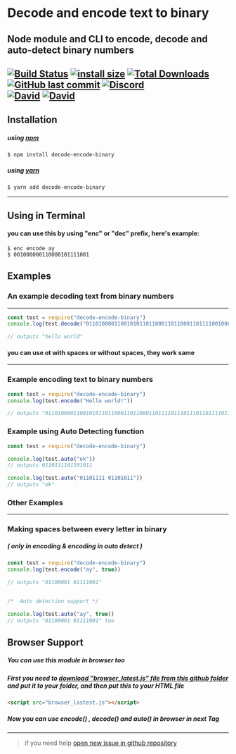 # Decode and encode text to binary #
## Node module and CLI to encode, decode and auto-detect binary numbers ##
[![Build Status](https://travis-ci.org/TheChickenNagget/decode-encode-binary.svg?branch=master)](https://travis-ci.org/TheChickenNagget/decode-encode-binary)
[![install size](https://packagephobia.now.sh/badge?p=decode-encode-binary)](https://packagephobia.now.sh/result?p=decode-encode-binary)
[![Total Downloads](https://badgen.net/npm/dt/decode-encode-binary)](https://www.npmjs.com/package/decode-encode-binary)
[![GitHub last commit](https://img.shields.io/github/last-commit/TheChickenNagget/decode-encode-binary?logo=GitHub)](https://github.com/TheChickenNagget/encode-decode-binary-text/)
[![Discord](https://discordapp.com/api/guilds/610476577632944159/embed.png)](https://discord.gg/CFw8BMJ)            
[![David](https://img.shields.io/david/thechickennagget/decode-encode-binary)](https://david-dm.org/thechickennagget/decode-encode-binary)
[![David](https://img.shields.io/david/dev/thechickennagget/decode-encode-binary)](https://david-dm.org/thechickennagget/decode-encode-binary)
------
## Installation ##
##### using [npm](https://www.npmjs.com/package/decode-encode-binary) #####
```shell
$ npm install decode-encode-binary
```
##### using [yarn](https://yarnpkg.com/en/package/decode-encode-binary) #####
```shell
$ yarn add decode-encode-binary
```
------
## Using in Terminal ##
#### you can use this by using "enc" or "dec" prefix, here's example: ####
```shell
$ enc encode ay
$ 001000000110000101111001
```
## Examples ##
### An example decoding text from binary numbers ###
------
```js
const test = require("decode-encode-binary")
console.log(test.decode("0110100001100101011011000110110001101111001000000111011101101111011100100110110001100100"))

// outputs "hello world"
```
#### you can use ot with spaces or without spaces, they work same ####
------

### Example encoding text to binary numbers ###
```js
const test = require("decode-encode-binary")
console.log(test.encode("Hello world!"))

// outputs "01101000011001010110110001101100011011110111011101101111011100100110110001100100"
 ```

### Example using Auto Detecting function ###
```js
const test = require("decode-encode-binary")

console.log(test.auto("ok"))
// outputs 0110111101101011

console.log(test.auto("01101111 01101011"))  
// outputs "ok"

```

### Other Examples ###
------
### Making spaces between every letter in binary ###
##### ( only in encoding & encoding in auto detect ) #####
```js
const test = require("decode-encode-binary")
console.log(test.encode("ay", true))

// outputs "01100001 01111001"


/*  Auto detection support */

console.log(test.auto("ay", true))
// outputs "01100001 01111001" too
```

## Browser Support ##
##### You can use this module in browser too #####
##### First you need to __[download "browser_latest.js" file from this github folder](https://github.com/TheChickenNagget/assets/tree/master/encode-decode-npm)__ and put it to your folder, and then put this to your HTML file #####
```html
<script src="browser_lastest.js"></script>
```
##### Now you can use encode() , decode() and auto() in browser in next <script></script> Tag #####
------
 > if you need help [open new issue in github repository](https://github.com/ChickenNaggetGitHub/encode-decode-binary-text/issues/new)
